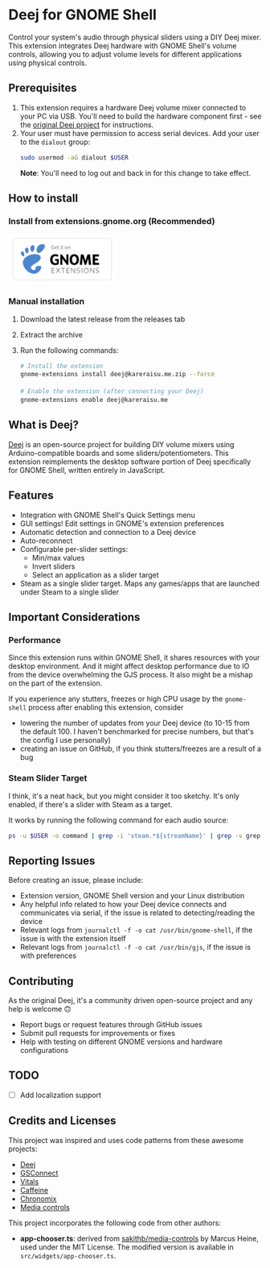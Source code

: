 # Deej for GNOME Shell

Control your system's audio through physical sliders using a DIY Deej mixer. This extension integrates Deej hardware with GNOME Shell's volume controls, allowing you to adjust volume levels for different applications using physical controls.

## Prerequisites

1. This extension requires a hardware Deej volume mixer connected to your PC via USB. You'll need to build the hardware component first - see the [original Deej project](https://github.com/omriharel/deej) for instructions.
2. Your user must have permission to access serial devices. Add your user to the `dialout` group:
   ```bash
   sudo usermod -aG dialout $USER
   ```
   **Note**: You'll need to log out and back in for this change to take effect.

## How to install

### Install from extensions.gnome.org (Recommended)

[<img src="https://raw.githubusercontent.com/andyholmes/gnome-shell-extensions-badge/master/get-it-on-ego.svg?sanitize=true" alt="Get it on GNOME Extensions" height="100" align="middle">][ego]

[ego]: https://extensions.gnome.org/extension/

### Manual installation

1. Download the latest release from the releases tab
2. Extract the archive
3. Run the following commands:

   ```bash
   # Install the extension
   gnome-extensions install deej@kareraisu.me.zip --force

   # Enable the extension (after connecting your Deej)
   gnome-extensions enable deej@kareraisu.me
   ```

## What is Deej?

[Deej](https://github.com/omriharel/deej) is an open-source project for building DIY volume mixers using Arduino-compatible boards and some sliders/potentiometers. This extension reimplements the desktop software portion of Deej specifically for GNOME Shell, written entirely in JavaScript.

## Features

- Integration with GNOME Shell's Quick Settings menu
- GUI settings! Edit settings in GNOME's extension preferences
- Automatic detection and connection to a Deej device
- Auto-reconnect
- Configurable per-slider settings:
  - Min/max values
  - Invert sliders
  - Select an application as a slider target
- Steam as a single slider target. Maps any games/apps that are launched under Steam to a single slider

## Important Considerations

### Performance

Since this extension runs within GNOME Shell, it shares resources with your desktop environment. And it might affect desktop performance due to IO from the device overwhelming the GJS process. It also might be a mishap on the part of the extension.

If you experience any stutters, freezes or high CPU usage by the `gnome-shell` process after enabling this extension, consider

- lowering the number of updates from your Deej device (to 10-15 from the default 100. I haven't benchmarked for precise numbers, but that's the config I use personally)
- creating an issue on GitHub, if you think stutters/freezes are a result of a bug

### Steam Slider Target

I think, it's a neat hack, but you might consider it too sketchy. It's only enabled, if there's a slider with Steam as a target.

It works by running the following command for each audio source:

```bash
ps -u $USER -o command | grep -i 'steam.*${streamName}' | grep -v grep | wc -l
```

## Reporting Issues

Before creating an issue, please include:

- Extension version, GNOME Shell version and your Linux distribution
- Any helpful info related to how your Deej device connects and communicates via serial, if the issue is related to detecting/reading the device
- Relevant logs from `journalctl -f -o cat /usr/bin/gnome-shell`, if the issue is with the extension itself
- Relevant logs from `journalctl -f -o cat /usr/bin/gjs`, if the issue is with preferences

## Contributing

As the original Deej, it's a community driven open-source project and any help is welcome 🙃

- Report bugs or request features through GitHub issues
- Submit pull requests for improvements or fixes
- Help with testing on different GNOME versions and hardware configurations

## TODO

- [ ] Add localization support

## Credits and Licenses

This project was inspired and uses code patterns from these awesome projects:

- [Deej](https://github.com/omriharel/deej)
- [GSConnect](https://github.com/GSConnect/gnome-shell-extension-gsconnect)
- [Vitals](https://github.com/corecoding/Vitals)
- [Caffeine](https://github.com/eonpatapon/gnome-shell-extension-caffeine)
- [Chronomix](https://github.com/zagortenay333/cronomix)
- [Media controls](https://github.com/sakithb/media-controls/)

This project incorporates the following code from other authors:

- **app-chooser.ts**: derived from [sakithb/media-controls](https://github.com/sakithb/media-controls) by Marcus Heine, used under the MIT License. The modified version is available in `src/widgets/app-chooser.ts`.
